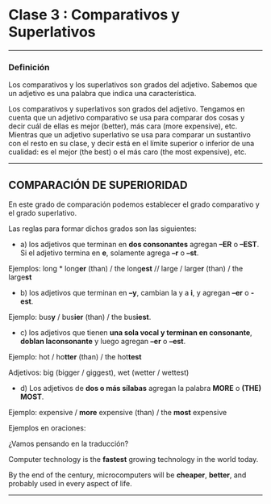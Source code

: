 # Clase 3 : Comparativos y Superlativos

---

### Definición

Los comparativos y los superlativos son grados del adjetivo. Sabemos que un adjetivo es una palabra que indica una característica.

Los comparativos y superlativos son grados del adjetivo. Tengamos en cuenta que un
adjetivo comparativo se usa para comparar dos cosas y decir cuál de ellas es mejor (better), más
cara (more expensive), etc. Mientras que un adjetivo superlativo se usa para comparar un
sustantivo con el resto en su clase, y decir está en el límite superior o inferior de una cualidad:
es el mejor (the best) o el más caro (the most expensive), etc.

---

## COMPARACIÓN DE SUPERIORIDAD

En este grado de comparación podemos establecer el grado comparativo y el grado superlativo. 

Las reglas para formar dichos grados son las siguientes:

- a) los adjetivos que terminan en **dos consonantes** agregan **–ER** o **–EST**. Si el adjetivo termina en **e**, solamente agrega **–r** o **–st**.

Ejemplos: long * long**er** (than) / the long**est** // large / large**r** (than) / the large**st**

- b) los adjetivos que terminan en **–y**, cambian la y a **i**, y agregan **–er** o **-est**.

Ejemplo: bus**y** / bus**ier** (than) / the bus**iest**.

- c) los adjetivos que tienen **una sola vocal y terminan en consonante**, **doblan laconsonante** y luego agregan **–er** o **–est**.

Ejemplo: hot / ho**tter** (than) / the hot**test**

Adjetivos: big (bigger / giggest), wet (wetter / wettest)

- d) Los adjetivos de **dos o más sílabas** agregan la palabra **MORE** o **(THE) MOST**.

Ejemplo: expensive / **more** expensive (than) / the **most** expensive

Ejemplos en oraciones:

¿Vamos pensando en la traducción?

Computer technology is the **fastest** growing technology in the world today.

By the end of the century, microcomputers will be **cheaper**, **better**, and probably used in every
aspect of life.

---
